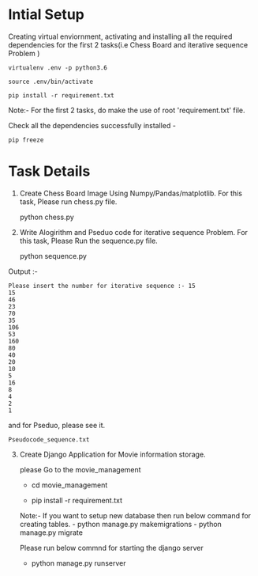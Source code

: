# Intial Setup


Creating virtual enviornment, activating and installing all the required dependencies for the first 2 tasks(i.e Chess Board and iterative sequence Problem )
	
	virtualenv .env -p python3.6
	
	source .env/bin/activate
	
	pip install -r requirement.txt
	
Note:- For the first 2 tasks, do make the use of root  'requirement.txt'  file.

Check all the dependencies successfully installed -
	
	pip freeze


# Task Details

1. Create Chess Board Image Using Numpy/Pandas/matplotlib. 
For this task, Please run chess.py file.
	
	
	python chess.py
	

2. Write Alogirithm and Pseduo code for iterative sequence Problem.
For this task, Please Run the sequence.py file.

	python sequence.py

Output :- 
	
	Please insert the number for iterative sequence :- 15
	15
	46
	23
	70
	35
	106
	53
	160
	80
	40
	20
	10
	5
	16
	8
	4
	2
	1

and for Pseduo, please see it.
	
	Pseudocode_sequence.txt

3. Create Django Application for Movie information storage.
	
	please Go to the movie_management
	- cd movie_management

	- pip install -r requirement.txt

	Note:- If you want to setup new database then run below command for creating tables.
		- python manage.py makemigrations
		- python manage.py migrate

	Please run below commnd for starting the django server
	- python manage.py runserver

